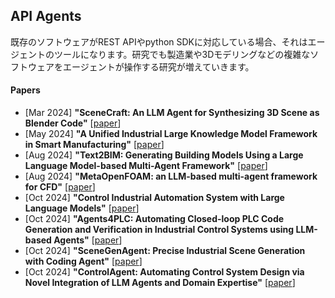
## API Agents
既存のソフトウェアがREST APIやpython SDKに対応している場合、それはエージェントのツールになります。研究でも製造業や3Dモデリングなどの複雑なソフトウェアをエージェントが操作する研究が増えていきます。

#### Papers
* [Mar 2024] **"SceneCraft: An LLM Agent for Synthesizing 3D Scene as Blender Code"** [[paper](https://arxiv.org/abs/2403.01248)]
* [May 2024] **"A Unified Industrial Large Knowledge Model Framework in Smart Manufacturing"** [[paper](https://arxiv.org/abs/2312.14428)]
* [Aug 2024] **"Text2BIM: Generating Building Models Using a Large Language Model-based Multi-Agent Framework"** [[paper](https://arxiv.org/abs/2408.08054)]
* [Aug 2024] **"MetaOpenFOAM: an LLM-based multi-agent framework for CFD"** [[paper](https://arxiv.org/abs/2407.21320)]
* [Oct 2024] **"Control Industrial Automation System with Large Language Models"** [[paper](https://arxiv.org/abs/2409.18009)]
* [Oct 2024] **"Agents4PLC: Automating Closed-loop PLC Code Generation and Verification in Industrial Control Systems using LLM-based Agents"** [[paper](https://arxiv.org/abs/2410.14209)]
* [Oct 2024] **"SceneGenAgent: Precise Industrial Scene Generation with Coding Agent"** [[paper](https://arxiv.org/abs/2410.21909)]
* [Oct 2024] **"ControlAgent: Automating Control System Design via Novel Integration of LLM Agents and Domain Expertise"** [[paper](https://arxiv.org/abs/2410.19811)]